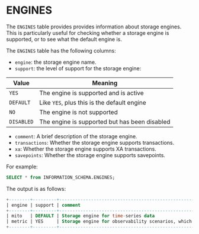# ENGINES

The `ENGINES` table provides provides information about storage engines. This is particularly useful for checking whether a storage engine is supported, or to see what the default engine is.

The `ENGINES` table has the following columns:

* `engine`:  the storage engine name.
* `support`: the level of support for the storage engine:

| Value | Meaning |
| --- | --- |
| `YES` | The engine is supported and is active |
| `DEFAULT` | Like `YES`, plus this is the default engine |
| `NO` | The engine is not supported |
| `DISABLED` | The engine is supported but has been disabled |

* `comment`: A brief description of the storage engine.
* `transactions`: Whether the storage engine supports transactions.
* `xa`: Whether the storage engine supports XA transactions.
* `savepoints`: Whether the storage engine supports savepoints.

For example:

```sql
SELECT * from INFORMATION_SCHEMA.ENGINES;
```

The output is as follows:

```sql
+--------+---------+--------------------------------------------------------------------------------------------------------------------------------------------------------------------+--------------+------+------------+
| engine | support | comment                                                                                                                                                            | transactions | xa   | savepoints |
+--------+---------+--------------------------------------------------------------------------------------------------------------------------------------------------------------------+--------------+------+------------+
| mito   | DEFAULT | Storage engine for time-series data                                                                                                                                | NO           | NO   | NO         |
| metric | YES     | Storage engine for observability scenarios, which is adept at handling a large number of small tables, making it particularly suitable for cloud-native monitoring | NO           | NO   | NO         |
+--------+---------+--------------------------------------------------------------------------------------------------------------------------------------------------------------------+--------------+------+------------+
```